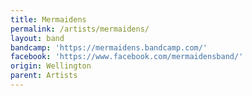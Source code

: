 ```yaml
---
title: Mermaidens
permalink: /artists/mermaidens/
layout: band
bandcamp: 'https://mermaidens.bandcamp.com/'
facebook: 'https://www.facebook.com/mermaidensband/'
origin: Wellington
parent: Artists
---
```

